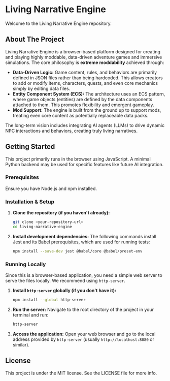 # Living Narrative Engine

Welcome to the Living Narrative Engine repository.

## About The Project

Living Narrative Engine is a browser-based platform designed for creating and playing highly moddable, data-driven adventure games and immersive simulations. The core philosophy is **extreme moddability** achieved through:

* **Data-Driven Logic:** Game content, rules, and behaviors are primarily defined in JSON files rather than being hardcoded. This allows creators to add or modify items, characters, quests, and even core mechanics simply by editing data files.
* **Entity Component System (ECS):** The architecture uses an ECS pattern, where game objects (entities) are defined by the data components attached to them. This promotes flexibility and emergent gameplay.
* **Mod Support:** The engine is built from the ground up to support mods, treating even core content as potentially replaceable data packs.

The long-term vision includes integrating AI agents (LLMs) to drive dynamic NPC interactions and behaviors, creating truly living narratives.

## Getting Started

This project primarily runs in the browser using JavaScript. A minimal Python backend may be used for specific features like future AI integration.

### Prerequisites

Ensure you have Node.js and npm installed.

### Installation & Setup

1.  **Clone the repository (if you haven't already):**
    ```bash
    git clone <your-repository-url>
    cd living-narrative-engine
    ```
2.  **Install development dependencies:**
    The following commands install Jest and its Babel prerequisites, which are used for running tests:
    ```bash
    npm install --save-dev jest @babel/core @babel/preset-env
    ```

### Running Locally

Since this is a browser-based application, you need a simple web server to serve the files locally. We recommend using `http-server`.

1.  **Install `http-server` globally (if you don't have it):**
    ```bash
    npm install --global http-server
    ```
2.  **Run the server:**
    Navigate to the root directory of the project in your terminal and run:
    ```bash
    http-server
    ```
3.  **Access the application:**
    Open your web browser and go to the local address provided by `http-server` (usually `http://localhost:8080` or similar).

## License

This project is under the MIT license. See the LICENSE file for more info.
